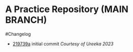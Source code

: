 # A Practice Repository (MAIN BRANCH)
#Changelog
* [219739a](https://github.com/achrip/berlatih/commit/219739ae02bb12c4e5892bf911eacb5a6f8d9942) initial commit
*Courtesy of Ureeka 2023* 
